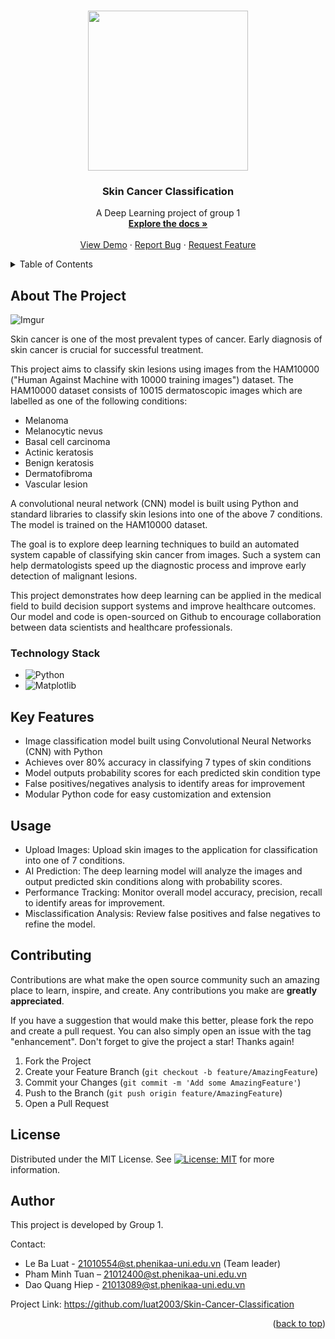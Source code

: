 <a name="readme-top"></a>
<!--
*** Thanks for checking out our project. 
*** This project  is created by group 1.
*** Don't forget to give the project a star!
-->


<!-- PROJECT LOGO -->
<br />
<div align="center">
  
<img src="https://i.imgur.com/woGDuHI.jpeg" width="256" height="256">  

  </a>

<h3 align="center">Skin Cancer Classification
 </h3>

  <p align="center">
    A Deep Learning project of group 1
    <br />
    <a href="https://github.com/luat2003/Skin-Cancer-Classification"><strong>Explore the docs »</strong></a>
    <br />
    <br />
    <a href="https://github.com/luat2003/Skin-Cancer-Classification">View Demo</a>
    ·
    <a href="https://github.com/luat2003/Skin-Cancer-Classification/issues">Report Bug</a>
    ·
    <a href="https://github.com/luat2003/Skin-Cancer-Classification/issues">Request Feature</a>
  </p>
</div>



<!-- TABLE OF CONTENTS -->
<details>
  <summary>Table of Contents</summary>
  <ol>
    <li>
      <a href="#about-the-project">About The Project</a>
      <ul>
        <li><a href="#technology-stack">Technology Stack</a></li>
      </ul>
    </li>
    <li><a href="#key-features">Key Features</a></li> 
    <li>
      <a href="#getting-started"></a>
      <ul>
        <li><a href="#prerequisites"></a></li>
        <li><a href="#installation"></a></li>
      </ul>
    </li>
    <li><a href="#usage">Usage</a></li>
    <li><a href="#contributing">Contributing</a></li>
    <li><a href="#license">License</a></li>
    <li><a href="#author">Author</a></li>
  </ol>
</details>



<!-- ABOUT THE PROJECT -->
## About The Project

![Imgur](https://i.imgur.com/ElQc7ly.png)  

Skin cancer is one of the most prevalent types of cancer. Early diagnosis of skin cancer is crucial for successful treatment.

This project aims to classify skin lesions using images from the HAM10000 ("Human Against Machine with 10000 training images") dataset. The HAM10000 dataset consists of 10015 dermatoscopic images which are labelled as one of the following conditions:

* Melanoma
* Melanocytic nevus
* Basal cell carcinoma
* Actinic keratosis
* Benign keratosis
* Dermatofibroma
* Vascular lesion

A convolutional neural network (CNN) model is built using Python and standard libraries to classify skin lesions into one of the above 7 conditions. The model is trained on the HAM10000 dataset.

The goal is to explore deep learning techniques to build an automated system capable of classifying skin cancer from images. Such a system can help dermatologists speed up the diagnostic process and improve early detection of malignant lesions.

This project demonstrates how deep learning can be applied in the medical field to build decision support systems and improve healthcare outcomes. Our model and code is open-sourced on Github to encourage collaboration between data scientists and healthcare professionals.





### Technology Stack

*  ![Python](https://img.shields.io/badge/python-3670A0?style=for-the-badge&logo=python&logoColor=ffdd54)
*  ![Matplotlib](https://img.shields.io/badge/Matplotlib-%23ffffff.svg?style=for-the-badge&logo=Matplotlib&logoColor=black)



<!-- Key Features -->
## Key Features

* Image classification model built using Convolutional Neural Networks (CNN) with Python
* Achieves over 80% accuracy in classifying 7 types of skin conditions
* Model outputs probability scores for each predicted skin condition type
* False positives/negatives analysis to identify areas for improvement
* Modular Python code for easy customization and extension


<!-- USAGE EXAMPLES -->
## Usage

* Upload Images: Upload skin images to the application for classification into one of 7 conditions.
* AI Prediction: The deep learning model will analyze the images and output predicted skin conditions along with probability scores.
* Performance Tracking: Monitor overall model accuracy, precision, recall to identify areas for improvement.
* Misclassification Analysis: Review false positives and false negatives to refine the model.



<!-- CONTRIBUTING -->
## Contributing

Contributions are what make the open source community such an amazing place to learn, inspire, and create. Any contributions you make are **greatly appreciated**.

If you have a suggestion that would make this better, please fork the repo and create a pull request. You can also simply open an issue with the tag "enhancement".
Don't forget to give the project a star! Thanks again!

1. Fork the Project
2. Create your Feature Branch (`git checkout -b feature/AmazingFeature`)
3. Commit your Changes (`git commit -m 'Add some AmazingFeature'`)
4. Push to the Branch (`git push origin feature/AmazingFeature`)
5. Open a Pull Request




<!-- LICENSE -->
## License

Distributed under the MIT License. See  [![License: MIT](https://img.shields.io/badge/License-MIT-yellow.svg)](https://opensource.org/licenses/MIT)  for more information.




<!-- AUTHOR -->
## Author
This project is developed by Group 1.  

Contact:

* Le Ba Luat - 21010554@st.phenikaa-uni.edu.vn (Team leader)
* Pham Minh Tuan – 21012400@st.phenikaa-uni.edu.vn
* Dao Quang Hiep - 21013089@st.phenikaa-uni.edu.vn 


Project Link:
https://github.com/luat2003/Skin-Cancer-Classification

<p align="right">(<a href="#readme-top">back to top</a>)</p>
